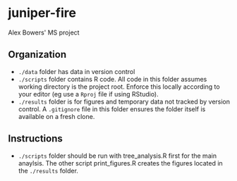 # juniper-fire
Alex Bowers' MS project


## Organization ##

- `./data` folder has data in version control
- `./scripts` folder contains R code. All code in this folder assumes working directory is the project root. Enforce this locally according to your editor (eg use a  `Rproj` file if using RStudio).
- `./results` folder is for figures and temporary data not tracked by version control. A `.gitignore` file in this folder ensures the folder itself is available on a fresh clone.

## Instructions ##

- `./scripts` folder should be run with tree_analysis.R first for the main anaylsis. The other script print_figures.R creates the figures located in the `./results` folder.

